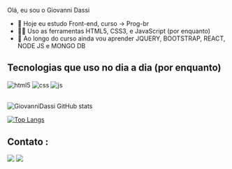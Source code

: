
Olá, eu sou o Giovanni Dassi

- 🔭 Hoje eu estudo Front-end, curso -> Prog-br
- 🧑‍💻 Uso as ferramentas HTML5, CSS3, e JavaScript (por enquanto)
- 🔭 Ao longo do curso ainda vou aprender JQUERY, BOOTSTRAP, REACT, NODE JS e MONGO DB

## Tecnologias que uso no dia a dia (por enquanto)

<div style="display: inline_block">
  <img align="center" alt="html5" src="https://img.shields.io/badge/HTML5-E34F26?style=for-the-badge&logo=html5&logoColor=white" />
  <img align="center" alt="css" src="https://img.shields.io/badge/CSS3-1572B6?style=for-the-badge&logo=css3&logoColor=white" />
  <img align="center" alt="js" src="https://img.shields.io/badge/JavaScript-F7DF1E?style=for-the-badge&logo=javascript&logoColor=black" />
</div><br/>

![GiovanniDassi GitHub stats](https://github-readme-stats.vercel.app/api?username=GiovanniDassi&show_icons=true&theme=radical)

[![Top Langs](https://github-readme-stats.vercel.app/api/top-langs/?username=GiovanniDassi&layout=compact)](https://github.com/anuraghazra/github-readme-stats)

## Contato :
<a href="https://instagram.com/_giovannidassi" target="_blank"><img src="https://img.shields.io/badge/-Instagram-%23E4405F?style=for-the-badge&logo=instagram&logoColor=white" target="_blank"></a>
 <a href="https://www.linkedin.com/in/giovanni-dassi-9272871ab/" target="_blank"><img src="https://img.shields.io/badge/-LinkedIn-%230077B5?style=for-the-badge&logo=linkedin&logoColor=white" target="_blank"></a> 
